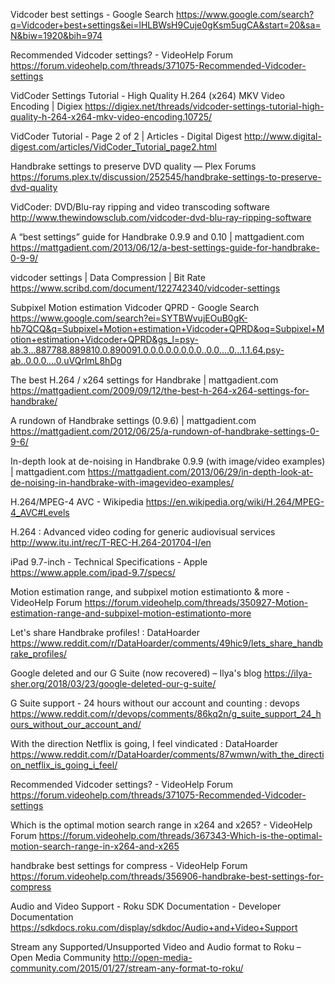 Vidcoder best settings - Google Search
 https://www.google.com/search?q=Vidcoder+best+settings&ei=lHLBWsH9Cuje0gKsm5ugCA&start=20&sa=N&biw=1920&bih=974

Recommended Vidcoder settings? - VideoHelp Forum
 https://forum.videohelp.com/threads/371075-Recommended-Vidcoder-settings

VidCoder Settings Tutorial - High Quality H.264 (x264) MKV Video Encoding | Digiex
 https://digiex.net/threads/vidcoder-settings-tutorial-high-quality-h-264-x264-mkv-video-encoding.10725/

VidCoder Tutorial - Page 2 of 2 | Articles - Digital Digest
 http://www.digital-digest.com/articles/VidCoder_Tutorial_page2.html

Handbrake settings to preserve DVD quality — Plex Forums
 https://forums.plex.tv/discussion/252545/handbrake-settings-to-preserve-dvd-quality

VidCoder: DVD/Blu-ray ripping and video transcoding software
 http://www.thewindowsclub.com/vidcoder-dvd-blu-ray-ripping-software

A “best settings” guide for Handbrake 0.9.9 and 0.10 | mattgadient.com
 https://mattgadient.com/2013/06/12/a-best-settings-guide-for-handbrake-0-9-9/

vidcoder settings | Data Compression | Bit Rate
 https://www.scribd.com/document/122742340/vidcoder-settings
 
 
Subpixel Motion estimation Vidcoder QPRD - Google Search
 https://www.google.com/search?ei=SYTBWvujEOuB0gK-hb7QCQ&q=Subpixel+Motion+estimation+Vidcoder+QPRD&oq=Subpixel+Motion+estimation+Vidcoder+QPRD&gs_l=psy-ab.3...887788.889810.0.890091.0.0.0.0.0.0.0.0..0.0....0...1.1.64.psy-ab..0.0.0....0.uVQrlmL8hDg

The best H.264 / x264 settings for Handbrake | mattgadient.com
 https://mattgadient.com/2009/09/12/the-best-h-264-x264-settings-for-handbrake/

A rundown of Handbrake settings (0.9.6) | mattgadient.com
 https://mattgadient.com/2012/06/25/a-rundown-of-handbrake-settings-0-9-6/

In-depth look at de-noising in Handbrake 0.9.9 (with image/video examples) | mattgadient.com
 https://mattgadient.com/2013/06/29/in-depth-look-at-de-noising-in-handbrake-with-imagevideo-examples/

H.264/MPEG-4 AVC - Wikipedia
 https://en.wikipedia.org/wiki/H.264/MPEG-4_AVC#Levels

H.264 : Advanced video coding for generic audiovisual services
 http://www.itu.int/rec/T-REC-H.264-201704-I/en

iPad 9.7-inch - Technical Specifications - Apple
 https://www.apple.com/ipad-9.7/specs/

Motion estimation range, and subpixel motion estimationto & more - VideoHelp Forum
 https://forum.videohelp.com/threads/350927-Motion-estimation-range-and-subpixel-motion-estimationto-more

Let's share Handbrake profiles! : DataHoarder
 https://www.reddit.com/r/DataHoarder/comments/49hic9/lets_share_handbrake_profiles/

Google deleted and our G Suite (now recovered) – Ilya's blog
 https://ilya-sher.org/2018/03/23/google-deleted-our-g-suite/

G Suite support - 24 hours without our account and counting : devops
 https://www.reddit.com/r/devops/comments/86kq2n/g_suite_support_24_hours_without_our_account_and/

With the direction Netflix is going, I feel vindicated : DataHoarder
 https://www.reddit.com/r/DataHoarder/comments/87wmwn/with_the_direction_netflix_is_going_i_feel/

Recommended Vidcoder settings? - VideoHelp Forum
 https://forum.videohelp.com/threads/371075-Recommended-Vidcoder-settings

Which is the optimal motion search range in x264 and x265? - VideoHelp Forum
 https://forum.videohelp.com/threads/367343-Which-is-the-optimal-motion-search-range-in-x264-and-x265

handbrake best settings for compress - VideoHelp Forum
 https://forum.videohelp.com/threads/356906-handbrake-best-settings-for-compress

Audio and Video Support - Roku SDK Documentation - Developer Documentation
 https://sdkdocs.roku.com/display/sdkdoc/Audio+and+Video+Support

Stream any Supported/Unsupported Video and Audio format to Roku – Open Media Community
 http://open-media-community.com/2015/01/27/stream-any-format-to-roku/



